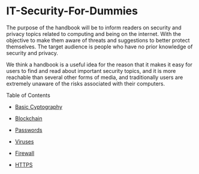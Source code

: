 # IT-Security-For-Dummies

The purpose of the handbook will be to inform readers on security and privacy topics related to computing and being on the internet. With the objective to make them aware of threats and suggestions to better protect themselves. The target audience is people who have no prior knowledge of security and privacy.

We think a handbook is a useful idea for the reason that it makes it easy for users to find and read about important security topics, and it is more reachable than several other forms of media, and traditionally users are extremely unaware of the risks associated with their computers.

Table of Contents

* [Basic Cyptography](https://github.com/TheCountOfPeru/IT-Security-For-Dummies/blob/master/Basic%20Cryptography.md)

* [Blockchain](https://github.com/TheCountOfPeru/IT-Security-For-Dummies/blob/master/Blockchain.md)

* [Passwords](https://github.com/TheCountOfPeru/IT-Security-For-Dummies/blob/master/Passwords.md)

* [Viruses](https://github.com/TheCountOfPeru/IT-Security-For-Dummies/blob/master/Viruses.md)

* [Firewall](https://github.com/TheCountOfPeru/IT-Security-For-Dummies/blob/master/firewalls.md)

* [HTTPS](https://github.com/TheCountOfPeru/IT-Security-For-Dummies/blob/master/https.md)
